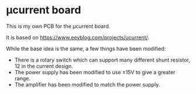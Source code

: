 # µcurrent board

This is my own PCB for the µcurrent board.

It is based on <https://www.eevblog.com/projects/ucurrent/>.

While the base idea is the same, a few things have been modified:

- There is a rotary switch which can support many different shunt resistor, 12
  in the current design.
- The power supply has been modified to use ±15V to give a greater range.
- The amplifier has been modified to match the power supply.

